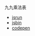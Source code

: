 九九乘法表

- [jsrun](https://jsrun.net/FWyKp/)
- [jsbin](https://output.jsbin.com/yuyufaz)
- [codepen](https://codepen.io/gzwawj/pen/byKwYq)